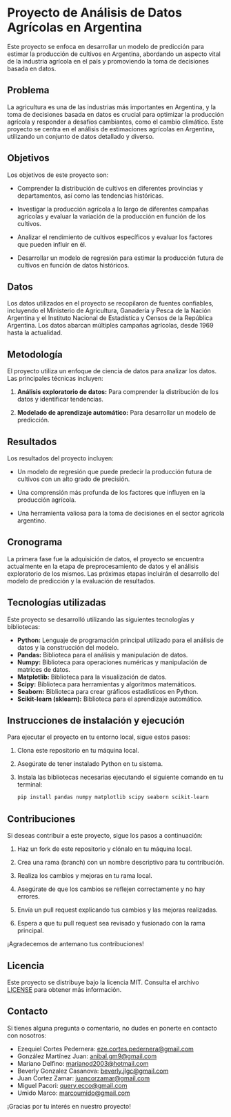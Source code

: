 # Proyecto de Análisis de Datos Agrícolas en Argentina

Este proyecto se enfoca en desarrollar un modelo de predicción para estimar la producción de cultivos en Argentina, abordando un aspecto vital de la industria agrícola en el país y promoviendo la toma de decisiones basada en datos.

## Problema

La agricultura es una de las industrias más importantes en Argentina, y la toma de decisiones basada en datos es crucial para optimizar la producción agrícola y responder a desafíos cambiantes, como el cambio climático. Este proyecto se centra en el análisis de estimaciones agrícolas en Argentina, utilizando un conjunto de datos detallado y diverso.

## Objetivos

Los objetivos de este proyecto son:

- Comprender la distribución de cultivos en diferentes provincias y departamentos, así como las tendencias históricas.

- Investigar la producción agrícola a lo largo de diferentes campañas agrícolas y evaluar la variación de la producción en función de los cultivos.

- Analizar el rendimiento de cultivos específicos y evaluar los factores que pueden influir en él.

- Desarrollar un modelo de regresión para estimar la producción futura de cultivos en función de datos históricos.

## Datos

Los datos utilizados en el proyecto se recopilaron de fuentes confiables, incluyendo el Ministerio de Agricultura, Ganadería y Pesca de la Nación Argentina y el Instituto Nacional de Estadística y Censos de la República Argentina. Los datos abarcan múltiples campañas agrícolas, desde 1969 hasta la actualidad.

## Metodología

El proyecto utiliza un enfoque de ciencia de datos para analizar los datos. Las principales técnicas incluyen:

1. **Análisis exploratorio de datos:** Para comprender la distribución de los datos y identificar tendencias.

2. **Modelado de aprendizaje automático:** Para desarrollar un modelo de predicción.

## Resultados

Los resultados del proyecto incluyen:

- Un modelo de regresión que puede predecir la producción futura de cultivos con un alto grado de precisión.

- Una comprensión más profunda de los factores que influyen en la producción agrícola.

- Una herramienta valiosa para la toma de decisiones en el sector agrícola argentino.

## Cronograma

La primera fase fue la adquisición de datos, el proyecto se encuentra actualmente en la etapa de preprocesamiento de datos y el análisis exploratorio de los mismos. Las próximas etapas incluirán el desarrollo del modelo de predicción y la evaluación de resultados.

## Tecnologías utilizadas

Este proyecto se desarrolló utilizando las siguientes tecnologías y bibliotecas:

- **Python:** Lenguaje de programación principal utilizado para el análisis de datos y la construcción del modelo.
- **Pandas:** Biblioteca para el análisis y manipulación de datos.
- **Numpy:** Biblioteca para operaciones numéricas y manipulación de matrices de datos.
- **Matplotlib:** Biblioteca para la visualización de datos.
- **Scipy:** Biblioteca para herramientas y algoritmos matemáticos.
- **Seaborn:** Biblioteca para crear gráficos estadísticos en Python.
- **Scikit-learn (sklearn):** Biblioteca para el aprendizaje automático.

## Instrucciones de instalación y ejecución

Para ejecutar el proyecto en tu entorno local, sigue estos pasos:

1. Clona este repositorio en tu máquina local.

2. Asegúrate de tener instalado Python en tu sistema.

3. Instala las bibliotecas necesarias ejecutando el siguiente comando en tu terminal:

   ```bash
   pip install pandas numpy matplotlib scipy seaborn scikit-learn

## Contribuciones

Si deseas contribuir a este proyecto, sigue los pasos a continuación:

1. Haz un fork de este repositorio y clónalo en tu máquina local.

2. Crea una rama (branch) con un nombre descriptivo para tu contribución.

3. Realiza los cambios y mejoras en tu rama local.

4. Asegúrate de que los cambios se reflejen correctamente y no hay errores.

5. Envía un pull request explicando tus cambios y las mejoras realizadas.

6. Espera a que tu pull request sea revisado y fusionado con la rama principal.

¡Agradecemos de antemano tus contribuciones!

## Licencia

Este proyecto se distribuye bajo la licencia MIT. Consulta el archivo [LICENSE](LICENSE) para obtener más información.

## Contacto

Si tienes alguna pregunta o comentario, no dudes en ponerte en contacto con nosotros:

- Ezequiel Cortes Pedernera: eze.cortes.pedernera@gmail.com
- González Martínez Juan: anibal.gm9@gmail.com
- Mariano Delfino: marianod2003@hotmail.com
- Beverly Gonzalez Casanova: beverly.jlgc@gmail.com
- Juan Cortez Zamar: juancorzamar@gmail.com
- Miguel Pacori: query.ecco@gmail.com
- Umido Marco: marcoumido@gmail.com

¡Gracias por tu interés en nuestro proyecto!
